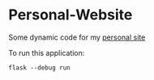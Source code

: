# Personal-Website

Some dynamic code for my [personal site](https://github.com/RamVasuthevan/Personal-Website)

To run this application:

```
flask --debug run
```
